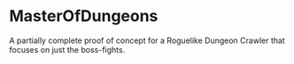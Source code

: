 # MasterOfDungeons

A partially complete proof of concept for a Roguelike Dungeon Crawler that focuses on just the boss-fights.
